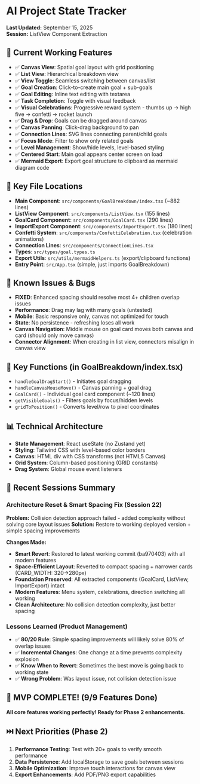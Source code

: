 # AI Project State Tracker
**Last Updated:** September 15, 2025  
**Session:** ListView Component Extraction

## 🎯 Current Working Features
- ✅ **Canvas View**: Spatial goal layout with grid positioning
- ✅ **List View**: Hierarchical breakdown view
- ✅ **View Toggle**: Seamless switching between canvas/list
- ✅ **Goal Creation**: Click-to-create main goal + sub-goals
- ✅ **Goal Editing**: Inline text editing with textarea
- ✅ **Task Completion**: Toggle with visual feedback
- ✅ **Visual Celebrations**: Progressive reward system - thumbs up → high five → confetti → rocket launch
- ✅ **Drag & Drop**: Goals can be dragged around canvas
- ✅ **Canvas Panning**: Click-drag background to pan
- ✅ **Connection Lines**: SVG lines connecting parent/child goals
- ✅ **Focus Mode**: Filter to show only related goals
- ✅ **Level Management**: Show/hide levels, level-based styling
- ✅ **Centered Start**: Main goal appears center screen on load
- ✅ **Mermaid Export**: Export goal structure to clipboard as mermaid diagram code

## 🔧 Key File Locations
- **Main Component**: `src/components/GoalBreakdown/index.tsx` (~882 lines) 
- **ListView Component**: `src/components/ListView.tsx` (155 lines)
- **GoalCard Component**: `src/components/GoalCard.tsx` (290 lines)
- **ImportExport Component**: `src/components/ImportExport.tsx` (180 lines)
- **Confetti System**: `src/components/ConfettiCelebration.tsx` (celebration animations)
- **Connection Lines**: `src/components/ConnectionLines.tsx`
- **Types**: `src/types/goal.types.ts`
- **Export Utils**: `src/utils/mermaidHelpers.ts` (export/clipboard functions)
- **Entry Point**: `src/App.tsx` (simple, just imports GoalBreakdown)

## 🚨 Known Issues & Bugs
- **FIXED**: Enhanced spacing should resolve most 4+ children overlap issues
- **Performance**: Drag may lag with many goals (untested)
- **Mobile**: Basic responsive only, canvas not optimized for touch
- **State**: No persistence - refreshing loses all work
- **Canvas Navigation**: Middle mouse on goal card moves both canvas and card (should only move canvas)
- **Connector Alignment**: When creating in list view, connectors misalign in canvas view

## 🎨 Key Functions (in GoalBreakdown/index.tsx)
- `handleGoalDragStart()` - Initiates goal dragging
- `handleCanvasMouseMove()` - Canvas panning + goal drag
- `GoalCard()` - Individual goal card component (~120 lines)
- `getVisibleGoals()` - Filters goals by focus/hidden levels
- `gridToPosition()` - Converts level/row to pixel coordinates

## 📊 Technical Architecture
- **State Management**: React useState (no Zustand yet)
- **Styling**: Tailwind CSS with level-based color borders
- **Canvas**: HTML div with CSS transforms (not HTML5 Canvas)
- **Grid System**: Column-based positioning (GRID constants)
- **Drag System**: Global mouse event listeners

## 🔄 Recent Sessions Summary

### Architecture Reset & Smart Spacing Fix (Session 22)
**Problem:** Collision detection approach failed - added complexity without solving core layout issues
**Solution:** Restore to working deployed version + simple spacing improvements

**Changes Made:**
- **Smart Revert**: Restored to latest working commit (ba970403) with all modern features
- **Space-Efficient Layout**: Reverted to compact spacing + narrower cards (CARD_WIDTH: 320→280px)
- **Foundation Preserved**: All extracted components (GoalCard, ListView, ImportExport) intact
- **Modern Features**: Menu system, celebrations, direction switching all working
- **Clean Architecture**: No collision detection complexity, just better spacing

### Lessons Learned (Product Management)
- ✅ **80/20 Rule**: Simple spacing improvements will likely solve 80% of overlap issues
- ✅ **Incremental Changes**: One change at a time prevents complexity explosion  
- ✅ **Know When to Revert**: Sometimes the best move is going back to working state
- ✅ **Wrong Problem**: Was layout issue, not collision detection issue

## 🎉 MVP COMPLETE! (9/9 Features Done)

**All core features working perfectly! Ready for Phase 2 enhancements.**

## ⏭️ Next Priorities (Phase 2)
1. **Performance Testing**: Test with 20+ goals to verify smooth performance
2. **Data Persistence**: Add localStorage to save goals between sessions
3. **Mobile Optimization**: Improve touch interactions for canvas view
4. **Export Enhancements**: Add PDF/PNG export capabilities

